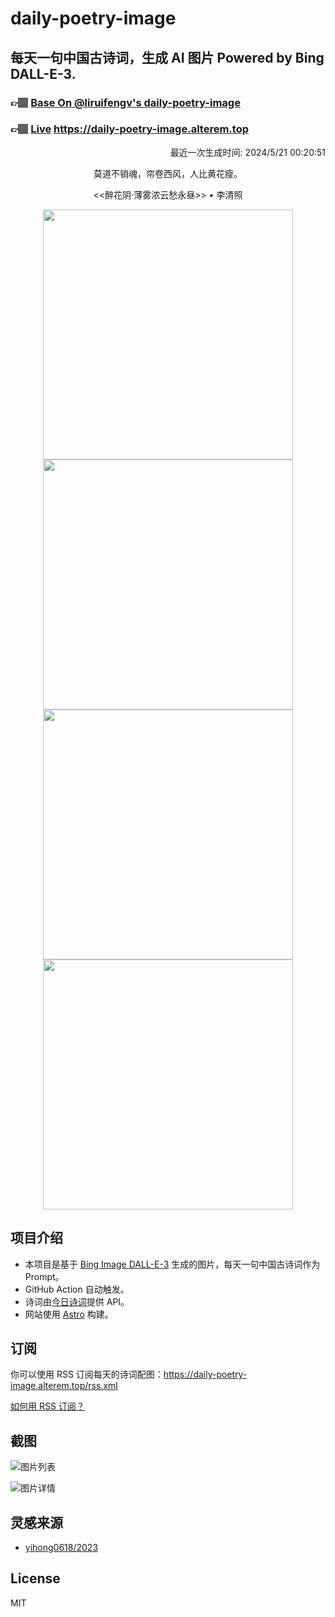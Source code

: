 
# daily-poetry-image

## 每天一句中国古诗词，生成 AI 图片 Powered by Bing DALL-E-3.

### 👉🏽 [Base On @liruifengv's daily-poetry-image](https://github.com/liruifengv/daily-poetry-image)

### 👉🏽 [Live](https://daily-poetry-image.alterem.top/) https://daily-poetry-image.alterem.top

<p align="right">
  最近一次生成时间: 2024/5/21 00:20:51
</p>
<p align="center">
莫道不销魂，帘卷西风，人比黄花瘦。
</p>
<p align="center">
<<醉花阴·薄雾浓云愁永昼>> • 李清照
</p>
<p align="center">
<img src="https://tse4.mm.bing.net/th/id/OIG4.Ngp9XnXYDYyWs2MKTelx" height="400" width="400" />
<img src="https://tse3.mm.bing.net/th/id/OIG4.zCkrTprKKW8S4_tiSXnF" height="400" width="400" />
<img src="https://tse4.mm.bing.net/th/id/OIG4.tEzdfHRgx6cU_qSQTBjp" height="400" width="400" />
<img src="https://tse3.mm.bing.net/th/id/OIG4.LNvu5NQuZxX8kz4p7xih" height="400" width="400" />
</p>

## 项目介绍

-   本项目是基于 [Bing Image DALL-E-3](https://www.bing.com/images/create) 生成的图片，每天一句中国古诗词作为 Prompt。
-   GitHub Action 自动触发。
-   诗词由[今日诗词](https://www.jinrishici.com/)提供 API。
-   网站使用 [Astro](https://astro.build) 构建。

## 订阅

你可以使用 RSS 订阅每天的诗词配图：https://daily-poetry-image.alterem.top/rss.xml

[如何用 RSS 订阅？](https://zhuanlan.zhihu.com/p/55026716)

## 截图

![图片列表](./screenshots/Snipaste_2023-12-28_21-00-26.png)

![图片详情](./screenshots/Snipaste_2023-12-28_21-00-53.png)

## 灵感来源

-   [yihong0618/2023](https://github.com/yihong0618/2023)

## License

MIT
